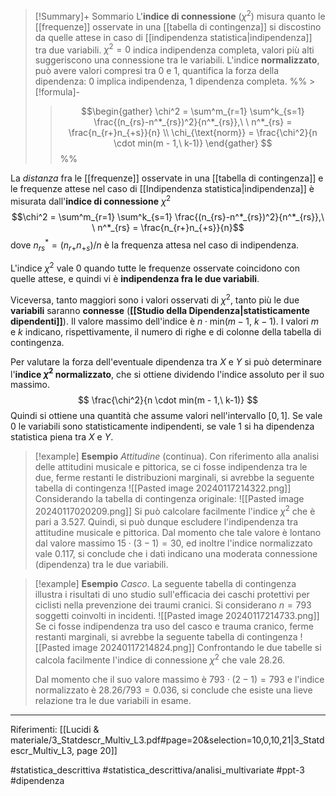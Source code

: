 >[!Summary]+ Sommario
>L'**indice di connessione** ($\chi^2$) misura quanto le [[frequenze]] osservate in una [[tabella di contingenza]] si discostino da quelle attese in caso di [[indipendenza statistica|indipendenza]] tra due variabili. $\chi^2 = 0$ indica indipendenza completa, valori più alti suggeriscono una connessione tra le variabili. 
>L'indice **normalizzato**, può avere valori compresi tra 0 e 1, quantifica la forza della dipendenza: 0 implica indipendenza, 1 dipendenza completa.
>%% > [!formula]-
>>   $$\begin{gather} \chi^2 = \sum^m_{r=1} \sum^k_{s=1} \frac{(n_{rs}-n^*_{rs})^2}{n^*_{rs}},\ \ n^*_{rs} = \frac{n_{r+}n_{+s}}{n} \\ \chi_{\text{norm}} = \frac{\chi^2}{n \cdot min(m - 1,\ k-1)} \end{gather} $$ %%

La *distanza* fra le [[frequenze]] osservate in una [[tabella di contingenza]] e le frequenze attese nel caso di [[Indipendenza statistica|indipendenza]] è misurata dall'**indice di connessione** $\chi^2$ $$\chi^2 = \sum^m_{r=1} \sum^k_{s=1} \frac{(n_{rs}-n^*_{rs})^2}{n^*_{rs}},\ \ n^*_{rs} = \frac{n_{r+}n_{+s}}{n}$$ dove $n^*_{rs} = (n_{r+}n_{+s})/n$ è la frequenza attesa nel caso di indipendenza.

L'indice $\chi^2$ vale 0 quando tutte le frequenze osservate coincidono con quelle attese, e quindi vi è **indipendenza fra le due variabili**.

Viceversa, tanto maggiori sono i valori osservati di $\chi^2$, tanto più le due **variabili** saranno **connesse** (**[[Studio della Dipendenza|statisticamente dipendenti]]**). 
Il valore massimo dell'indice è $n \cdot \text{min}(m-1,\ k-1)$. 
I valori $m$ e $k$ indicano, rispettivamente, il numero di righe e di colonne della tabella di contingenza.

Per valutare la forza dell'eventuale dipendenza tra $X$ e $Y$ si può determinare l'**indice $\chi^2$ normalizzato**, che si ottiene dividendo l'indice assoluto per il suo massimo.
$$ \frac{\chi^2}{n \cdot min(m - 1,\ k-1)} $$
Quindi si ottiene una quantità che assume valori nell'intervallo $[0, 1]$. Se vale 0 le variabili sono statisticamente indipendenti, se vale 1 si ha dipendenza statistica piena tra $X$ e $Y$.

>[!example] **Esempio**
>*Attitudine* (continua). Con riferimento alla analisi delle attitudini musicale e pittorica, se ci fosse indipendenza tra le due, ferme restanti le distribuzioni marginali, si avrebbe la seguente tabella di contingenza
>![[Pasted image 20240117214322.png]]
>Considerando la tabella di contingenza originale:
>![[Pasted image 20240117020209.png]]
>Si può calcolare facilmente l'indice $\chi^2$ che è pari a 3.527.
> Quindi, si può dunque escludere l'indipendenza tra attitudine musicale e pittorica.
Dal momento che tale valore è lontano dal valore massimo $15 \cdot (3-1) = 30$, ed inoltre l'indice normalizzato vale 0.117, si conclude che i dati indicano una moderata connessione (dipendenza) tra le due variabili.

>[!example] **Esempio**
>*Casco*. La seguente tabella di contingenza illustra i risultati di uno studio sull'efficacia dei caschi protettivi per ciclisti nella prevenzione dei traumi cranici. Si considerano $n=793$ soggetti coinvolti in incidenti.
>![[Pasted image 20240117214733.png]]
>Se ci fosse indipendenza tra uso del casco e trauma cranico, ferme restanti marginali, si avrebbe la seguente tabella di contingenza
>![[Pasted image 20240117214824.png]]
>Confrontando le due tabelle si calcola facilmente l'indice di connessione $\chi^2$ che vale 28.26.
>
>Dal momento che il suo valore massimo è $793 \cdot (2-1) = 793$ e l'indice normalizzato è $28.26/793 = 0.036$, si conclude che esiste una lieve relazione tra le due variabili in esame.

***
Riferimenti:
[[Lucidi & materiale/3_Statdescr_Multiv_L3.pdf#page=20&selection=10,0,10,21|3_Statdescr_Multiv_L3, page 20]]

#statistica_descrittiva 
#statistica_descrittiva/analisi_multivariate 
#ppt-3 
#dipendenza 